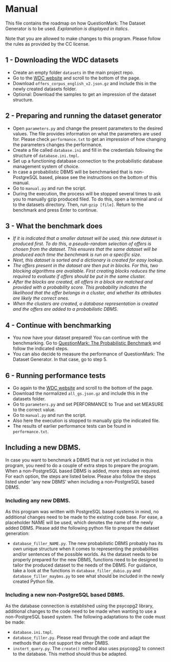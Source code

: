 # Manual

This file contains the roadmap on how QuestionMark: The Dataset Generator
 is to be used. 
_Explanation is displayed in italics_. 

Note that you are allowed to make changes to this program. 
Please follow the rules as provided by the CC license. 

## 1 - Downloading the WDC datasets
- Create an empty folder ```datasets``` in the main project repo.
- Go to the [WDC website](http://webdatacommons.org/largescaleproductcorpus/v2/index.html) and scroll to the bottom of the page.
- Download ```offers_corpus_english_v2.json.gz``` and include this in the newly created datasets folder.
- Optional: Download the samples to get an impression of the dataset structure.

## 2 - Preparing and running the dataset generator
- Open ```parameters.py``` and change the present parameters to the desired values. The file provides information on what the parameters are used for. Please check ```performance.txt``` to get an impression of how changing the parameters changes the performance.
- Create a file called ```database.ini``` and fill in the credentials following the structure of ```database.ini.tmpl```.
- Set up a functioning database connection to the probabilistic database management system of choice. 
- In case a probabilistic DBMS will be benchmarked that is non-PostgreSQL based, please see the instructions on the bottom of this manual.
- Go to ```manual.py``` and run the script.
- During the execution, the process will be stopped several times to ask you to manually gzip produced filed. To do this, open a terminal and ```cd``` to the datasets directory. Then, run <nobr>```gzip [file]```</nobr>. Return to the benchmark and press Enter to continue.

## 3 - What the benchmark does
- _If it is indicated that a smaller dataset will be used, this new dataset is produced first. To do this, a pseudo-random selection of offers is chosen from the dataset. This ensures that the same dataset will be produced each time the benchmark is run on a specific size._
- _Next, this dataset is sorted and a dictionary is created for easy lookup._
- _The offers present in the dataset are then put in blocks. For this, two blocking algorithms are available. First creating blocks reduces the time required to evaluate if offers should be put in the same cluster._
- _After the blocks are created, all offers in a block are matched and provided with a probability score. This probability indicates the likelihood that the offer belongs in a cluster, and whether its attributes are likely the correct ones._
- _When the clusters are created, a database representation is created and the offers are added to a probabilistic DBMS._

## 4 - Continue with benchmarking
- You now have your dataset prepared! You can continue with the benchmarking. Go to [QuestionMark: The Probabilistic Benchmark](https://gitlab.utwente.nl/s1981951/probabilistic-benchmark) and follow the indicated steps.
- You can also decide to measure the performance of QuestionMark: The Dataset Generator. In that case, go to step 5.

## 6 - Running performance tests
- Go again to the [WDC website](http://webdatacommons.org/largescaleproductcorpus/v2/index.html) and scroll to the bottom of the page.
- Download the normalized ```all_gs.json.gz``` and include this in the datasets folder.
- Go to ```parameters.py``` and set PERFORMANCE to True and set MEASURE to the correct value.
- Go to ```manual.py``` and run the script.
- Also here the execution is stopped to manually gzip the indicated file.
- The results of earlier performance tests can be found in ```performance.txt```.

## Including a new DBMS.
In case you want to benchmark a DBMS that is not yet included in this 
program, you need to do a couple of extra steps to prepare the program. 
When a non-PostgreSQL based DBMS is added, more steps are required.
For each option, the steps are listed below. Please also follow the
steps listed under 'any new DBMS' when including a non-PostgreSQL based
DBMS.

### Including any new DBMS.
As this program was written with PostgreSQL based systems in mind, 
no additional changes need to be made to the existing code base. For ease, a
placeholder NAME will be used, which denotes the name of the newly added DBMS.
Please add the following python file to prepare the dataset generation:
- ```database_filler_NAME.py```. The new probabilistic DBMS probably has its own unique structure when it comes to representing the probabilities and/or sentences of the possible worlds. As the dataset needs to be properly prepared for the new DBMS, functions need to be designed to tailor the produced dataset to the needs of the DBMS. For guidance, take a look at the functions in ```database_filler_dubio.py``` and ```database_filler_maybms.py``` to see what should be included in the newly created Python file.

### Including a new non-PostgreSQL based DBMS. 
As the database connection is established using the psycopg2 library, additional changes
to the code need to be made when wanting to use a non-PostgreSQL based system. 
The following adaptations to the code must be made:
- ```database.ini.tmpl```.
- ```database_filler.py```. Please read through the code and adapt the methods that do not support the other DMBS.
- ```instert_query.py```. The ```create()``` method also uses psycopg2 to connect to the database. This method should thus be adapted.


